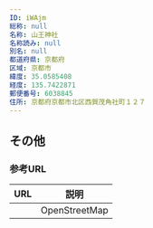 ```yaml
---
ID: iWAjm
総称: null
名称: 山王神社
名称読み: null
別名: null
都道府県: 京都府
区域: 京都市
緯度: 35.0585408
経度: 135.7422871
郵便番号: 6038845
住所: 京都府京都市北区西賀茂角社町１２７
---
```


## その他

### 参考URL

| URL | 説明          |
| --- | ------------- |
|     | OpenStreetMap |
